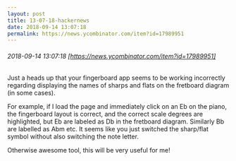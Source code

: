 ```yaml
---
layout: post
title: 13-07-18-hackernews
date: 2018-09-14 13:07:18
permalink: https://news.ycombinator.com/item?id=17989951
---
```


###### 2018-09-14 13:07:18 [https://news.ycombinator.com/item?id=17989951]
Just a heads up that your fingerboard app seems to be working incorrectly regarding displaying the names of sharps and flats on the fretboard  diagram (in some cases).<p>For example, if I load the page and immediately click on an Eb on the piano, the fingerboard layout is correct, and the correct scale degrees are highlighted, but Eb are labeled as Db in the fretboard diagram. Similarly Bb are labelled as Abm etc. It seems like you just switched the sharp&#x2F;flat symbol without also switching the note letter.<p>Otherwise awesome tool, this will be very useful for me!
